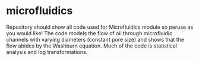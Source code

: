 # microfluidics
Repository should show all code used for Microfluidics module so peruse as you would like! The code models the flow of oil through microfluidic channels with varying diameters (constant pore size) and shows that the flow abides by the Washburn equation. Much of the code is statistical analysis and log transformations. 

